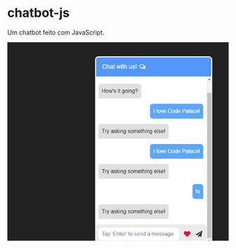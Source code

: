 # chatbot-js
Um chatbot feito com JavaScript.

![chatbot-js](https://github.com/Patricia17991/chatbot-js/blob/main/Captura%20de%20Tela%20(119).png?raw=true)
